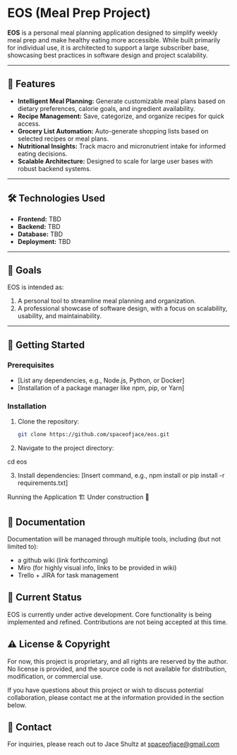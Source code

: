 # EOS (Meal Prep Project)

**EOS** is a personal meal planning application designed to simplify weekly meal prep and make healthy eating more accessible. While built primarily for individual use, it is architected to support a large subscriber base, showcasing best practices in software design and project scalability.

---

## 🚀 Features
- **Intelligent Meal Planning:** Generate customizable meal plans based on dietary preferences, calorie goals, and ingredient availability.
- **Recipe Management:** Save, categorize, and organize recipes for quick access.
- **Grocery List Automation:** Auto-generate shopping lists based on selected recipes or meal plans.
- **Nutritional Insights:** Track macro and micronutrient intake for informed eating decisions.
- **Scalable Architecture:** Designed to scale for large user bases with robust backend systems.

---

## 🛠️ Technologies Used
- **Frontend:** TBD
- **Backend:** TBD
- **Database:** TBD
- **Deployment:** TBD

---

## 🎯 Goals
EOS is intended as:
1. A personal tool to streamline meal planning and organization.
2. A professional showcase of software design, with a focus on scalability, usability, and maintainability.

---

## 📝 Getting Started

### Prerequisites
- [List any dependencies, e.g., Node.js, Python, or Docker]
- [Installation of a package manager like npm, pip, or Yarn]

### Installation
1. Clone the repository:
   ```bash
   git clone https://github.com/spaceofjace/eos.git

2. Navigate to the project directory:

cd eos


3. Install dependencies:
[Insert command, e.g., npm install or pip install -r requirements.txt]



Running the Application
🏗️ Under construction 🚧 


## 📖 Documentation
Documentation will be managed through multiple tools, including (but not limited to):
* a github wiki (link forthcoming)
* Miro (for highly visual info, links to be provided in wiki)
* Trello + JIRA for task management

## 🚧 Current Status
EOS is currently under active development. Core functionality is being implemented and refined. Contributions are not being accepted at this time.

## ⚠️ License & Copyright
For now, this project is proprietary, and all rights are reserved by the author. No license is provided, and the source code is not available for distribution, modification, or commercial use.

If you have questions about this project or wish to discuss potential collaboration, please contact me at the information provided in the section below.

## 🤝 Contact
For inquiries, please reach out to Jace Shultz at spaceofjace@gmail.com 
